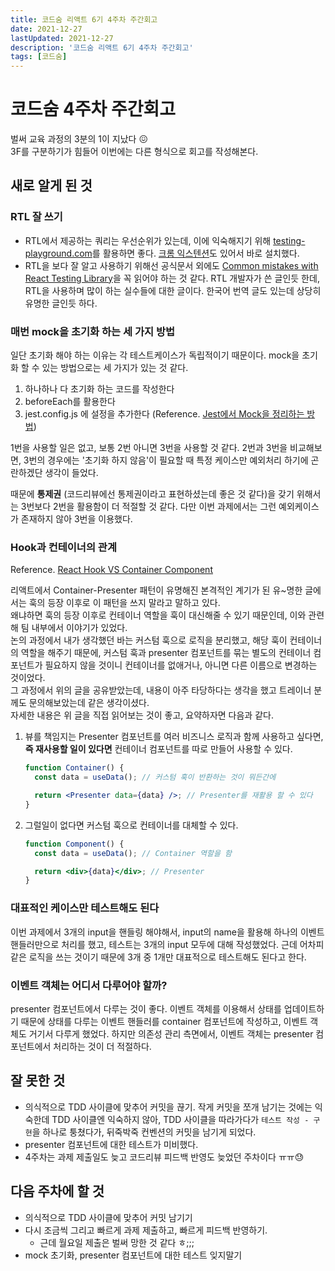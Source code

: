 ```yaml
---
title: 코드숨 리액트 6기 4주차 주간회고
date: 2021-12-27
lastUpdated: 2021-12-27
description: '코드숨 리액트 6기 4주차 주간회고'
tags: [코드숨]
---
```


# 코드숨 4주차 주간회고

벌써 교육 과정의 3분의 1이 지났다 😖  
3F를 구분하기가 힘들어 이번에는 다른 형식으로 회고를 작성해본다.

## 새로 알게 된 것

### RTL 잘 쓰기

- RTL에서 제공하는 쿼리는 우선순위가 있는데, 이에 익숙해지기 위해 [testing-playground.com](www.testing-playground.com)를 활용하면 좋다. [크롬 익스텐션](https://chrome.google.com/webstore/detail/testing-playground/hejbmebodbijjdhflfknehhcgaklhano/related)도 있어서 바로 설치했다.
- RTL을 보다 잘 알고 사용하기 위해선 공식문서 외에도 [Common mistakes with React Testing Library](https://kentcdodds.com/blog/common-mistakes-with-react-testing-library)을 꼭 읽어야 하는 것 같다. RTL 개발자가 쓴 글인듯 한데, RTL을 사용하며 많이 하는 실수들에 대한 글이다. 한국어 번역 글도 있는데 상당히 유명한 글인듯 하다.

### 매번 mock을 초기화 하는 세 가지 방법

일단 초기화 해야 하는 이유는 각 테스트케이스가 독립적이기 때문이다. mock을 초기화 할 수 있는 방법으로는 세 가지가 있는 것 같다.

1. 하나하나 다 초기화 하는 코드를 작성한다
2. beforeEach를 활용한다
3. jest.config.js 에 설정을 추가한다 (Reference. [Jest에서 Mock을 정리하는 방법](https://haeguri.github.io/2020/12/21/clean-up-jest-mock/))

1번을 사용할 일은 없고, 보통 2번 아니면 3번을 사용할 것 같다. 2번과 3번을 비교해보면, 3번의 경우에는 '초기화 하지 않음'이 필요할 때 특정 케이스만 예외처리 하기에 곤란하겠단 생각이 들었다.

때문에 **통제권** (코드리뷰에선 통제권이라고 표현하셨는데 좋은 것 같다)을 갖기 위해서는 3번보다 2번을 활용함이 더 적절할 것 같다. 다만 이번 과제에서는 그런 예외케이스가 존재하지 않아 3번을 이용했다.

### Hook과 컨테이너의 관계

Reference. [React Hook VS Container Component](https://yujonglee.com/socwithhooks.html)

리액트에서 Container-Presenter 패턴이 유명해진 본격적인 계기가 된 유~명한 글에서는 훅의 등장 이후로 이 패턴을 쓰지 말라고 말하고 있다.  
왜냐하면 훅의 등장 이후로 컨테이너 역할을 훅이 대신해줄 수 있기 때문인데, 이와 관련해 팀 내부에서 이야기가 있었다.  
논의 과정에서 내가 생각했던 바는 커스텀 훅으로 로직을 분리했고, 해당 훅이 컨테이너의 역할을 해주기 때문에, 커스텀 훅과 presenter 컴포넌트를 묶는 별도의 컨테이너 컴포넌트가 필요하지 않을 것이니 컨테이너를 없애거나, 아니면 다른 이름으로 변경하는 것이었다.  
그 과정에서 위의 글을 공유받았는데, 내용이 아주 타당하다는 생각을 했고 트레이너 분께도 문의해보았는데 같은 생각이셨다.  
자세한 내용은 위 글을 직접 읽어보는 것이 좋고, 요약하자면 다음과 같다.

1. 뷰를 책임지는 Presenter 컴포넌트를 여러 비즈니스 로직과 함께 사용하고 싶다면, **즉 재사용할 일이 있다면** 컨테이너 컴포넌트를 따로 만들어 사용할 수 있다.

   ```jsx
   function Container() {
     const data = useData(); // 커스텀 훅이 반환하는 것이 뭐든간에

     return <Presenter data={data} />; // Presenter를 재활용 할 수 있다
   }
   ```

2. 그럴일이 없다면 커스텀 훅으로 컨테이너를 대체할 수 있다.

   ```jsx
   function Component() {
     const data = useData(); // Container 역할을 함

     return <div>{data}</div>; // Presenter
   }
   ```

### 대표적인 케이스만 테스트해도 된다

이번 과제에서 3개의 input을 핸들링 해야해서, input의 name을 활용해 하나의 이벤트 핸들러만으로 처리를 했고, 테스트는 3개의 input 모두에 대해 작성했었다.
근데 어차피 같은 로직을 쓰는 것이기 때문에 3개 중 1개만 대표적으로 테스트해도 된다고 한다.

### 이벤트 객체는 어디서 다루어야 할까?

presenter 컴포넌트에서 다루는 것이 좋다. 이벤트 객체를 이용해서 상태를 업데이트하기 때문에 상태를 다루는 이벤트 핸들러를 container 컴포넌트에 작성하고, 이벤트 객체도 거기서 다루게 했었다. 하지만 의존성 관리 측면에서, 이벤트 객체는 presenter 컴포넌트에서 처리하는 것이 더 적절하다.

## 잘 못한 것

- 의식적으로 TDD 사이클에 맞추어 커밋을 끊기. 작게 커밋을 쪼개 남기는 것에는 익숙한데 TDD 사이클엔 익숙하지 않아, TDD 사이클을 따라가다가 `테스트 작성 - 구현`을 하나로 퉁쳤다가, 뒤죽박죽 컨벤션의 커밋을 남기게 되었다.
- presenter 컴포넌트에 대한 테스트가 미비했다.
- 4주차는 과제 제출일도 늦고 코드리뷰 피드백 반영도 늦었던 주차이다 ㅠㅠ😓

## 다음 주차에 할 것

- 의식적으로 TDD 사이클에 맞추어 커밋 남기기
- 다시 조금씩 그리고 빠르게 과제 제출하고, 빠르게 피드백 반영하기.
  - 근데 월요일 제출은 벌써 망한 것 같다 ㅎ;;;
- mock 초기화, presenter 컴포넌트에 대한 테스트 잊지말기
